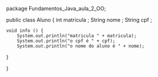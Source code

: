 package Fundamentos_Java_aula_2_OO;

public class Aluno {
	int matricula ;
	String nome ;
	String cpf ;
	
	void info () {
		System.out.println("matricula " + matricula);	
		System.out.println("o cpf é " + cpf);
		System.out.println("o nome do aluno é " + nome);

}

}
